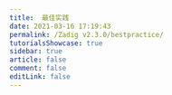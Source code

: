 ```yaml
---
title:  最佳实践
date: 2021-03-16 17:19:43
permalink: /Zadig v2.3.0/bestpractice/
tutorialsShowcase: true
sidebar: true
article: false 
comment: false
editLink: false
---
```


